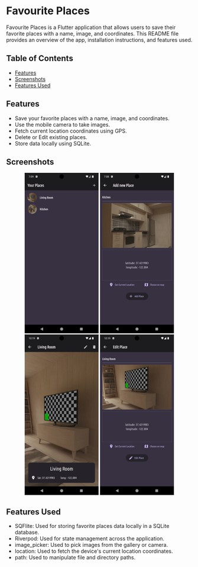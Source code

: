 # Favourite Places

Favourite Places is a Flutter application that allows users to save their favorite places with a name, image, and coordinates. This README file provides an overview of the app, installation instructions, and features used.

## Table of Contents
- [Features](#features)
- [Screenshots](#screenshots)
- [Features Used](#features-used)

## Features
- Save your favorite places with a name, image, and coordinates.
- Use the mobile camera to take images.
- Fetch current location coordinates using GPS.
- Delete or Edit existing places.
- Store data locally using SQLite.

## Screenshots
<p align="center">
  <img src="screenshots/home_screen.png" alt="Home Screen" width="200"/>
  <img src="screenshots/add_place.png" alt="Add Place" width="200"/>
  <img src="screenshots/place_details.png" alt="Place Details" width="200"/>
  <img src="screenshots/edit_place.png" alt="Edit Place" width="200"/>
</p>

## Features Used
- SQFlite: Used for storing favorite places data locally in a SQLite database.
- Riverpod: Used for state management across the application.
- image_picker: Used to pick images from the gallery or camera.
- location: Used to fetch the device's current location coordinates.
- path: Used to manipulate file and directory paths.
